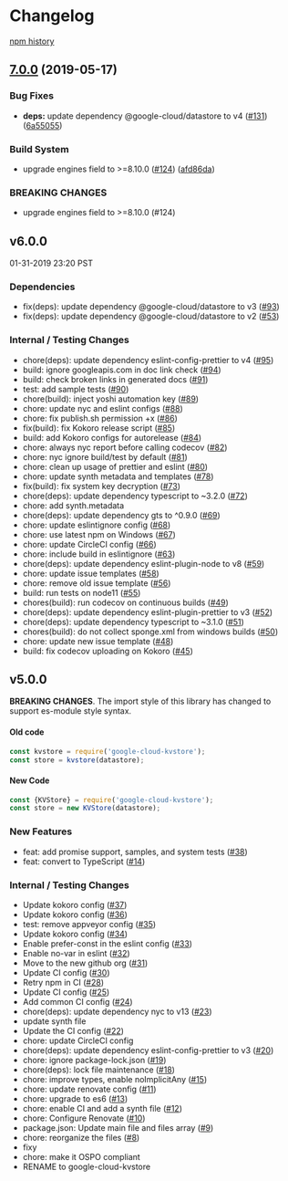 # Changelog

[npm history][1]

[1]: https://www.npmjs.com/package/google-cloud-kvstore?activeTab=versions

## [7.0.0](https://www.github.com/googleapis/google-cloud-kvstore/compare/v6.0.0...v7.0.0) (2019-05-17)


### Bug Fixes

* **deps:** update dependency @google-cloud/datastore to v4 ([#131](https://www.github.com/googleapis/google-cloud-kvstore/issues/131)) ([6a55055](https://www.github.com/googleapis/google-cloud-kvstore/commit/6a55055))


### Build System

* upgrade engines field to >=8.10.0 ([#124](https://www.github.com/googleapis/google-cloud-kvstore/issues/124)) ([afd86da](https://www.github.com/googleapis/google-cloud-kvstore/commit/afd86da))


### BREAKING CHANGES

* upgrade engines field to >=8.10.0 (#124)

## v6.0.0

01-31-2019 23:20 PST

### Dependencies
- fix(deps): update dependency @google-cloud/datastore to v3 ([#93](https://github.com/googleapis/google-cloud-kvstore/pull/93))
- fix(deps): update dependency @google-cloud/datastore to v2 ([#53](https://github.com/googleapis/google-cloud-kvstore/pull/53))

### Internal / Testing Changes
- chore(deps): update dependency eslint-config-prettier to v4 ([#95](https://github.com/googleapis/google-cloud-kvstore/pull/95))
- build: ignore googleapis.com in doc link check ([#94](https://github.com/googleapis/google-cloud-kvstore/pull/94))
- build: check broken links in generated docs ([#91](https://github.com/googleapis/google-cloud-kvstore/pull/91))
- test: add sample tests ([#90](https://github.com/googleapis/google-cloud-kvstore/pull/90))
- chore(build): inject yoshi automation key ([#89](https://github.com/googleapis/google-cloud-kvstore/pull/89))
- chore: update nyc and eslint configs ([#88](https://github.com/googleapis/google-cloud-kvstore/pull/88))
- chore: fix publish.sh permission +x ([#86](https://github.com/googleapis/google-cloud-kvstore/pull/86))
- fix(build): fix Kokoro release script ([#85](https://github.com/googleapis/google-cloud-kvstore/pull/85))
- build: add Kokoro configs for autorelease ([#84](https://github.com/googleapis/google-cloud-kvstore/pull/84))
- chore: always nyc report before calling codecov ([#82](https://github.com/googleapis/google-cloud-kvstore/pull/82))
- chore: nyc ignore build/test by default ([#81](https://github.com/googleapis/google-cloud-kvstore/pull/81))
- chore: clean up usage of prettier and eslint ([#80](https://github.com/googleapis/google-cloud-kvstore/pull/80))
- chore: update synth metadata and templates ([#78](https://github.com/googleapis/google-cloud-kvstore/pull/78))
- fix(build): fix system key decryption ([#73](https://github.com/googleapis/google-cloud-kvstore/pull/73))
- chore(deps): update dependency typescript to ~3.2.0 ([#72](https://github.com/googleapis/google-cloud-kvstore/pull/72))
- chore: add synth.metadata
- chore(deps): update dependency gts to ^0.9.0 ([#69](https://github.com/googleapis/google-cloud-kvstore/pull/69))
- chore: update eslintignore config ([#68](https://github.com/googleapis/google-cloud-kvstore/pull/68))
- chore: use latest npm on Windows ([#67](https://github.com/googleapis/google-cloud-kvstore/pull/67))
- chore: update CircleCI config ([#66](https://github.com/googleapis/google-cloud-kvstore/pull/66))
- chore: include build in eslintignore ([#63](https://github.com/googleapis/google-cloud-kvstore/pull/63))
- chore(deps): update dependency eslint-plugin-node to v8 ([#59](https://github.com/googleapis/google-cloud-kvstore/pull/59))
- chore: update issue templates ([#58](https://github.com/googleapis/google-cloud-kvstore/pull/58))
- chore: remove old issue template ([#56](https://github.com/googleapis/google-cloud-kvstore/pull/56))
- build: run tests on node11 ([#55](https://github.com/googleapis/google-cloud-kvstore/pull/55))
- chores(build): run codecov on continuous builds ([#49](https://github.com/googleapis/google-cloud-kvstore/pull/49))
- chore(deps): update dependency eslint-plugin-prettier to v3 ([#52](https://github.com/googleapis/google-cloud-kvstore/pull/52))
- chore(deps): update dependency typescript to ~3.1.0 ([#51](https://github.com/googleapis/google-cloud-kvstore/pull/51))
- chores(build): do not collect sponge.xml from windows builds ([#50](https://github.com/googleapis/google-cloud-kvstore/pull/50))
- chore: update new issue template ([#48](https://github.com/googleapis/google-cloud-kvstore/pull/48))
- build: fix codecov uploading on Kokoro ([#45](https://github.com/googleapis/google-cloud-kvstore/pull/45))

## v5.0.0

**BREAKING CHANGES**. The import style of this library has changed to support es-module style syntax.

#### Old code
```js
const kvstore = require('google-cloud-kvstore');
const store = kvstore(datastore);
```

#### New Code
```js
const {KVStore} = require('google-cloud-kvstore');
const store = new KVStore(datastore);
```

### New Features
- feat: add promise support, samples, and system tests ([#38](https://github.com/googleapis/google-cloud-kvstore/pull/38))
- feat: convert to TypeScript ([#14](https://github.com/googleapis/google-cloud-kvstore/pull/14))

### Internal / Testing Changes
- Update kokoro config ([#37](https://github.com/googleapis/google-cloud-kvstore/pull/37))
- Update kokoro config ([#36](https://github.com/googleapis/google-cloud-kvstore/pull/36))
- test: remove appveyor config ([#35](https://github.com/googleapis/google-cloud-kvstore/pull/35))
- Update kokoro config ([#34](https://github.com/googleapis/google-cloud-kvstore/pull/34))
- Enable prefer-const in the eslint config ([#33](https://github.com/googleapis/google-cloud-kvstore/pull/33))
- Enable no-var in eslint ([#32](https://github.com/googleapis/google-cloud-kvstore/pull/32))
- Move to the new github org ([#31](https://github.com/googleapis/google-cloud-kvstore/pull/31))
- Update CI config ([#30](https://github.com/googleapis/google-cloud-kvstore/pull/30))
- Retry npm in CI ([#28](https://github.com/googleapis/google-cloud-kvstore/pull/28))
- Update CI config ([#25](https://github.com/googleapis/google-cloud-kvstore/pull/25))
- Add common CI config ([#24](https://github.com/googleapis/google-cloud-kvstore/pull/24))
- chore(deps): update dependency nyc to v13 ([#23](https://github.com/googleapis/google-cloud-kvstore/pull/23))
- update synth file
- Update the CI config ([#22](https://github.com/googleapis/google-cloud-kvstore/pull/22))
- chore: update CircleCI config
- chore(deps): update dependency eslint-config-prettier to v3 ([#20](https://github.com/googleapis/google-cloud-kvstore/pull/20))
- chore: ignore package-lock.json ([#19](https://github.com/googleapis/google-cloud-kvstore/pull/19))
- chore(deps): lock file maintenance ([#18](https://github.com/googleapis/google-cloud-kvstore/pull/18))
- chore: improve types, enable noImplicitAny ([#15](https://github.com/googleapis/google-cloud-kvstore/pull/15))
- chore: update renovate config ([#11](https://github.com/googleapis/google-cloud-kvstore/pull/11))
- chore: upgrade to es6 ([#13](https://github.com/googleapis/google-cloud-kvstore/pull/13))
- chore: enable CI and add a synth file ([#12](https://github.com/googleapis/google-cloud-kvstore/pull/12))
- chore: Configure Renovate ([#10](https://github.com/googleapis/google-cloud-kvstore/pull/10))
- package.json: Update main file and files array ([#9](https://github.com/googleapis/google-cloud-kvstore/pull/9))
- chore: reorganize the files ([#8](https://github.com/googleapis/google-cloud-kvstore/pull/8))
- fixy
- chore: make it OSPO compliant
- RENAME to google-cloud-kvstore
